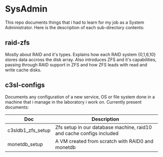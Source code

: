 # SysAdmin

This repo documents things that i had to learn for my job as a System
Administrator. Here is the description of each sub-directory contents:

## raid-zfs

Mostly about RAID and it's types. Explains how each RAID system {0,1,6,10}
stores data accross the disk array. Also introduces ZFS and it's capabilities, 
passing through RAID support in ZFS and how ZFS leads with read and write cache
disks.

## c3sl-configs

Documents any configuration of a new service, OS or file system done in a
machine that i manage in the laboratory i work on. Currently present documents:

|         Doc         |      Description     |
|---------------------|----------------------|
|  c3sldb1_zfs_setup  | Zfs setup in our database machine, raid10 and cache configs included |
|    monetdb_setup    | A VM created from scratch with RAID0 and monetdb |
